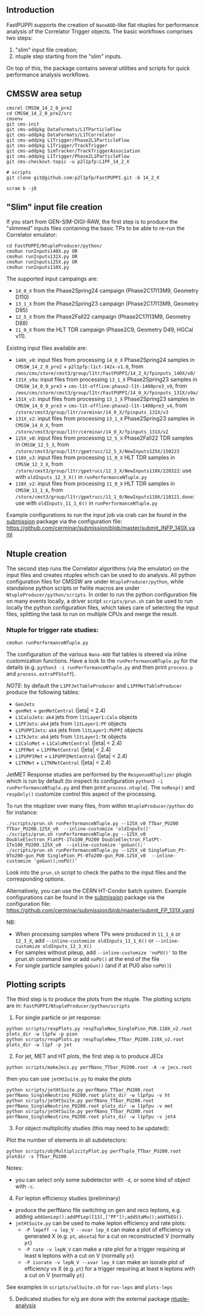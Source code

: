 ## Introduction

FastPUPPI supports the creation of `NanoAOD`-like flat ntuples for performance analysis of the Correlator Trigger objects.
The basic workflows comprises two steps:
   1. "slim" input file creation;
   2. ntuple step starting from the "slim" inputs.

On top of this, the package contains several utilities and scripts for quick performance analysis workflows.


## CMSSW area setup 
```
cmsrel CMSSW_14_2_0_pre2
cd CMSSW_14_2_0_pre2/src
cmsenv
git cms-init
git cms-addpkg DataFormats/L1TParticleFlow
git cms-addpkg DataFormats/L1TCorrelator
git cms-addpkg L1Trigger/Phase2L1ParticleFlow
git cms-addpkg L1Trigger/TrackTrigger
git cms-addpkg SimTracker/TrackTriggerAssociation
git cms-addpkg L1Trigger/Phase2L1ParticleFlow
git cms-checkout-topic -u p2l1pfp:L1PF_14_2_X

# scripts
git clone git@github.com:p2l1pfp/FastPUPPI.git -b 14_2_X

scram b -j8
```

## "Slim" input file creation

If you start from GEN-SIM-DIGI-RAW, the first step is to produce the "slimmed" inputs files containing the basic TPs to be able to re-run the Correlator emulator:
```
cd FastPUPPI/NtupleProducer/python/
cmsRun runInputs140X.py OR
cmsRun runInputs131X.py OR
cmsRun runInputs125X.py OR
cmsRun runInputs110X.py 
```
The supported input campaings are:
 * `14_0_X` from the Phase2Spring24 campaign (Phase2C17I13M9, Geometry D110) 
 * `13_1_X` from the Phase2Spring23 campaign (Phase2C17I13M9, Geometry D95) 
 * `12_5_X` from the Phase2Fall22 campaign (Phase2C17I13M9, Geometry D88) 
 * `11_0_X` from the HLT TDR campaign (Phase2C9, Geometry D49, HGCal v11).

Existing input files available are:
 * `140X_v0`: input files from processing `14_0_X` Phase2Spring24 samples in `CMSSW_14_2_0_pre2` + `p2l1pfp:l1ct-142x-v1.0`, from `/eos/cms/store/cmst3/group/l1tr/FastPUPPI/14_2_X/fpinputs_140X/v0/`
 * `131X_v9a`: input files from processing `13_1_X` Phase2Spring23 samples in `CMSSW_14_0_0_pre3` + `cms-l1t-offline:phase2-l1t-1400pre3_v9`, from `/eos/cms/store/cmst3/group/l1tr/FastPUPPI/14_0_X/fpinputs_131X/v9a/`
 * `131X_v3`: input files from processing `13_1_X` Phase2Spring23 samples in `CMSSW_14_0_0_pre3` + `cms-l1t-offline:phase2-l1t-1400pre3_v4`, from `/store/cmst3/group/l1tr/cerminar/14_0_X/fpinputs_131X/v3`
 * `131X_v2`: input files from processing `13_1_X` Phase2Spring23 samples in `CMSSW_14_0_X`, from `/store/cmst3/group/l1tr/cerminar/14_0_X/fpinputs_131X/v2`
 * `125X_v0`:  input files from processing `12_5_X` Phase2Fall22 TDR samples in `CMSSW_12_5_3`, from `/store/cmst3/group/l1tr/gpetrucc/12_5_X/NewInputs125X/150223`
 * `110X_v3`:  input files from processing `11_0_X` HLT TDR samples in `CMSSW_12_3_X`, from `/store/cmst3/group/l1tr/gpetrucc/12_3_X/NewInputs110X/220322`: use with `oldInputs_12_3_X()` in `runPerformanceNTuple.py`
 * `110X_v2`:  input files from processing `11_0_X` HLT TDR samples in `CMSSW_11_1_6`, from `/store/cmst3/group/l1tr/gpetrucc/11_1_0/NewInputs110X/110121.done`: use with `oldInputs_11_1_6()` in `runPerformanceNTuple.py`

Example configurations to run the input job via crab can be found in the [submission](https://github.com/cerminar/submission/) package via the configuration file:
https://github.com/cerminar/submission/blob/master/submit_INFP_140X.yaml


## Ntuple creation

The second step runs the Correlator algorithms (via the emulator) on the input files and creates ntuples which can be used to do analysis.
All python configuration files for CMSSW are under `NtupleProducer/python`, while standalone python scripts or fwlite macros are under `NtupleProducer/python/scripts`. 
In order to run the python configuration file on many events locally, a driver script `scripts/prun.sh` can be used to run locally the python configuration files, which takes care of selecting the input files, splitting the task to run on multiple CPUs and merge the result.

### Ntuple for trigger rate studies:

```
cmsRun runPerformanceNTuple.py
```

The configuration of the various `Nano-AOD` flat tables is steered via inline customization functions. Have a look to the `runPerformanceNTuple.py` for the details (e.g. `python3 -i runPerformanceNTuple.py` and then print `process.p` and `process.extraPFStuff`).

*NOTE*: by default the `L1PFJetTableProducer` and `L1PFMetTableProducer` produce the following tables:
   - `GenJets`
   - `genMet` + `genMetCentral` (|eta| < 2.4)
   - `L1CaloJets`: `ak4` jets from `l1tLayer1:Calo` objects
   - `L1PFJets`: `ak4` jets from `l1tLayer1:PF` objects
   - `L1PUPPIJets`:  `ak4` jets from `l1tLayer1:PUPPI` objects
   - `L1TkJets`:  `ak4` jets from `l1tLayer1:TK` objects
   - `L1CaloMet` + `L1CaloMetCentral` (|eta| < 2.4)
   - `L1PFMet` + `L1PFMetCentral` (|eta| < 2.4)
   - `L1PUPPIMet` + `L1PUPPIMetCentral` (|eta| < 2.4)
   - `L1TKMet` + `L1TKMetCentral` (|eta| < 2.4)


JetMET Response studies are performed by the `ResponseNTuplizer` plugin which is run by default (to inspect its configuration `python3 -i runPerformanceNTuple.py` and then print `process.ntuple`). The `noResp()` and `respOnly()` customize control this aspect of the processing.

To run the ntuplizer over many files, from within `NtupleProducer/python` do for instance:
```
./scripts/prun.sh runPerformanceNTuple.py --125X_v0 TTbar_PU200 TTbar_PU200.125X_v0  --inline-customize 'oldInputs()'
./scripts/prun.sh runPerformanceNTuple.py --125X_v0 DoubleElectron_FlatPt-1To100_PU200 DoubleElectron_FlatPt-1To100_PU200.125X_v0  --inline-customize 'goGun();'
./scripts/prun.sh runPerformanceNTuple.py --125X_v0 SinglePion_Pt-0To200-gun_PU0 SinglePion_Pt-0To200-gun_PU0.125X_v0  --inline-customize 'goGun();noPU()'
```
Look into the `prun.sh` script to check the paths to the input files and the corresponding options.

Alternatively, you can use the CERN HT-Condor batch system. Example configurations can be found in the 
[submission](https://github.com/cerminar/submission/) package via the configuration file:
https://github.com/cerminar/submission/blob/master/submit_FP_131X.yaml


NB: 
   * When processing samples where TPs were produced in `11_1_6` or `12_3_X`, add `--inline-customize oldInputs_11_1_6()` or `--inline-customize oldInputs_12_3_X()`
   * For samples without pileup, add  `--inline-customize 'noPU()'` to the prun.sh command line or add `noPU()` at the end of the file
   * For single particle samples `goGun()` (and if at PU0 also `noPU()`)


## Plotting scripts

The third step is to produce the plots from the ntuple. The plotting scripts are in:
```FastPUPPI/NtupleProducer/python/scripts```

1) For single particle or jet response:

```
python scripts/respPlots.py respTupleNew_SinglePion_PU0.110X_v2.root plots_dir -w l1pfw -p pion
python scripts/respPlots.py respTupleNew_TTbar_PU200.110X_v2.root plots_dir -w l1pf -p jet
```

2) For jet, MET and HT plots, the first step is to produce JECs
```
python scripts/makeJecs.py perfNano_TTbar_PU200.root -A -o jecs.root
```
then you can use `jetHtSuite.py` to make the plots

```
python scripts/jetHtSuite.py perfNano_TTbar_PU200.root perfNano_SingleNeutrino_PU200.root plots_dir -w l1pfpu -v ht
python scripts/jetHtSuite.py perfNano_TTbar_PU200.root perfNano_SingleNeutrino_PU200.root plots_dir -w l1pfpu -v met
python scripts/jetHtSuite.py perfNano_TTbar_PU200.root perfNano_SingleNeutrino_PU200.root plots_dir -w l1pfpu -v jet4
```

3) For object multiplicitly studies (this may need to be updated):

Plot the number of elements in all subdetectors: 
```
python scripts/objMultiplicityPlot.py perfTuple_TTbar_PU200.root  plotdir -s TTbar_PU200  
```
Notes:
 * you can select only some subdetector with `-d`, or some kind of object with `-c`.

4) For lepton efficiency studies (preliminary)

* produce the perfNano file switching on gen and reco leptons, e.g. adding `addGenLep();addPFLep([13],["PF"]);addStaMu();addTkEG()`.
* `jetHtSuite.py` can be used to make lepton efficiency and rate plots:
  * `-P lepeff -v lep_V --xvar lep_X` can make a plot of efficiency vs generated X (e.g. `pt`, `abseta`) for a cut on reconstructed V (normally `pt`)
  * `-P rate -v lepN_V` can make a rate plot for a trigger requiring at least `N` leptons with a cut on V (normally `pt`)
  * `-P isorate -v lepN_V --xvar lep_X`  can make an isorate plot of efficiency vs X (e.g. `pt`) for a trigger requiring at least `N` leptons with a cut on V (normally `pt`)

See examples in `scripts/valSuite.sh` for `run-leps` and `plots-leps` 

5) Dedicated studies for e/g are done with the external package [ntuple-analysis](https://github.com/cerminar/ntuple-analysis)